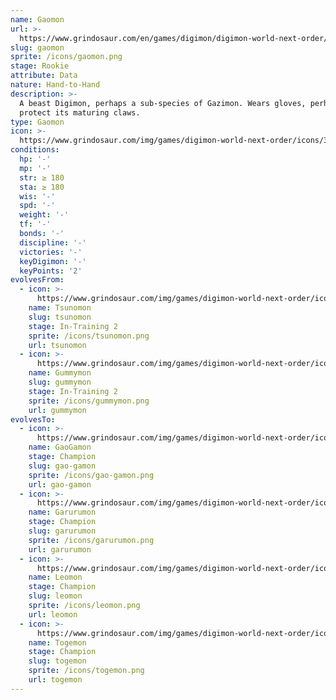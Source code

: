 ```yaml
---
name: Gaomon
url: >-
  https://www.grindosaur.com/en/games/digimon/digimon-world-next-order/digimon/37-gaomon
slug: gaomon
sprite: /icons/gaomon.png
stage: Rookie
attribute: Data
nature: Hand-to-Hand
description: >-
  A beast Digimon, perhaps a sub-species of Gazimon. Wears gloves, perhaps to
  protect its maturing claws.
type: Gaomon
icon: >-
  https://www.grindosaur.com/img/games/digimon-world-next-order/icons/37-gaomon-icon.png
conditions:
  hp: '-'
  mp: '-'
  str: ≥ 180
  sta: ≥ 180
  wis: '-'
  spd: '-'
  weight: '-'
  tf: '-'
  bonds: '-'
  discipline: '-'
  victories: '-'
  keyDigimon: '-'
  keyPoints: '2'
evolvesFrom:
  - icon: >-
      https://www.grindosaur.com/img/games/digimon-world-next-order/icons/13-tsunomon-icon-small.png
    name: Tsunomon
    slug: tsunomon
    stage: In-Training 2
    sprite: /icons/tsunomon.png
    url: tsunomon
  - icon: >-
      https://www.grindosaur.com/img/games/digimon-world-next-order/icons/18-gummymon-icon-small.png
    name: Gummymon
    slug: gummymon
    stage: In-Training 2
    sprite: /icons/gummymon.png
    url: gummymon
evolvesTo:
  - icon: >-
      https://www.grindosaur.com/img/games/digimon-world-next-order/icons/73-gaogamon-icon-small.png
    name: GaoGamon
    stage: Champion
    slug: gao-gamon
    sprite: /icons/gao-gamon.png
    url: gao-gamon
  - icon: >-
      https://www.grindosaur.com/img/games/digimon-world-next-order/icons/60-garurumon-icon-small.png
    name: Garurumon
    stage: Champion
    slug: garurumon
    sprite: /icons/garurumon.png
    url: garurumon
  - icon: >-
      https://www.grindosaur.com/img/games/digimon-world-next-order/icons/79-leomon-icon-small.png
    name: Leomon
    stage: Champion
    slug: leomon
    sprite: /icons/leomon.png
    url: leomon
  - icon: >-
      https://www.grindosaur.com/img/games/digimon-world-next-order/icons/65-togemon-icon-small.png
    name: Togemon
    stage: Champion
    slug: togemon
    sprite: /icons/togemon.png
    url: togemon
---
```


